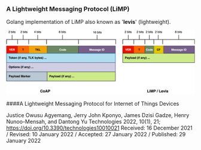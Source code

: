 ### A Lightweight Messaging Protocol (LiMP) 
Golang implementation of LiMP also known as '<b>levis</b>' (lightweight).

<img src='examples/res/proto.jpg' />

####A Lightweight Messaging Protocol for Internet of Things Devices

Justice Owusu Agyemang, Jerry John Kponyo, James Dzisi Gadze, Henry Nunoo-Mensah, and Dantong Yu
Technologies 2022, 10(1), 21; https://doi.org/10.3390/technologies10010021
Received: 16 December 2021 / Revised: 10 January 2022 / Accepted: 27 January 2022 / Published: 29 January 2022
